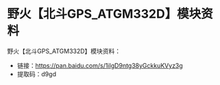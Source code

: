 # 野火【北斗GPS_ATGM332D】模块资料
野火【北斗GPS_ATGM332D】模块资料：
* 链接：https://pan.baidu.com/s/1iIgD9ntg38yGckkuKVyz3g 
* 提取码：d9gd 